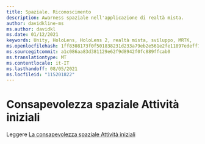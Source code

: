 ```yaml
---
title: Spaziale. Riconoscimento
description: Awarness spaziale nell'applicazione di realtà mista.
author: davidkline-ms
ms.author: davidkl
ms.date: 01/12/2021
keywords: Unity, HoloLens, HoloLens 2, realtà mista, sviluppo, MRTK,
ms.openlocfilehash: 1ff8308173f0f501838231d233a79eb2e561e2fe11897edeff71d80c0ee1e1a2
ms.sourcegitcommit: a1c086aa83d381129e62f9d8942f0fc889ffcab0
ms.translationtype: MT
ms.contentlocale: it-IT
ms.lasthandoff: 08/05/2021
ms.locfileid: "115201822"
---
```

# <a name="spatial-awareness-getting-started"></a>Consapevolezza spaziale Attività iniziali

Leggere [La consapevolezza spaziale Attività iniziali](../features/spatial-awareness/spatial-awareness-getting-started.md)
